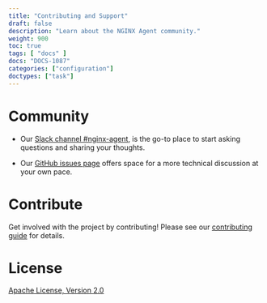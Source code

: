 ```yaml
---
title: "Contributing and Support"
draft: false
description: "Learn about the NGINX Agent community."
weight: 900
toc: true
tags: [ "docs" ]
docs: "DOCS-1087"
categories: ["configuration"]
doctypes: ["task"]
---
```


# Community

- Our [Slack channel #nginx-agent](https://nginxcommunity.slack.com/), is the go-to place to start asking questions and sharing your thoughts.

- Our [GitHub issues page](https://github.com/nginx/agent/issues) offers space for a more technical discussion at your own pace.

# Contribute
Get involved with the project by contributing! Please see our [contributing guide](https://github.com/nginx/agent/blob/main/CONTRIBUTING.md) for details.

# License
[Apache License, Version 2.0](https://github.com/nginx/agent/blob/main/LICENSE)
